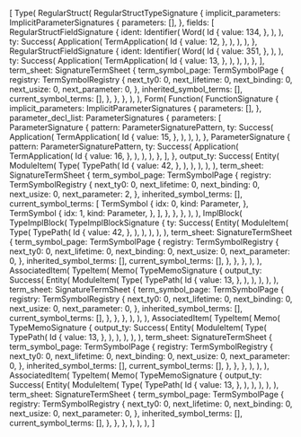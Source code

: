[
    Type(
        RegularStruct(
            RegularStructTypeSignature {
                implicit_parameters: ImplicitParameterSignatures {
                    parameters: [],
                },
                fields: [
                    RegularStructFieldSignature {
                        ident: Identifier(
                            Word(
                                Id {
                                    value: 134,
                                },
                            ),
                        ),
                        ty: Success(
                            Application(
                                TermApplication(
                                    Id {
                                        value: 12,
                                    },
                                ),
                            ),
                        ),
                    },
                    RegularStructFieldSignature {
                        ident: Identifier(
                            Word(
                                Id {
                                    value: 351,
                                },
                            ),
                        ),
                        ty: Success(
                            Application(
                                TermApplication(
                                    Id {
                                        value: 13,
                                    },
                                ),
                            ),
                        ),
                    },
                ],
                term_sheet: SignatureTermSheet {
                    term_symbol_page: TermSymbolPage {
                        registry: TermSymbolRegistry {
                            next_ty0: 0,
                            next_lifetime: 0,
                            next_binding: 0,
                            next_usize: 0,
                            next_parameter: 0,
                        },
                        inherited_symbol_terms: [],
                        current_symbol_terms: [],
                    },
                },
            },
        ),
    ),
    Form(
        Function(
            FunctionSignature {
                implicit_parameters: ImplicitParameterSignatures {
                    parameters: [],
                },
                parameter_decl_list: ParameterSignatures {
                    parameters: [
                        ParameterSignature {
                            pattern: ParameterSignaturePattern,
                            ty: Success(
                                Application(
                                    TermApplication(
                                        Id {
                                            value: 15,
                                        },
                                    ),
                                ),
                            ),
                        },
                        ParameterSignature {
                            pattern: ParameterSignaturePattern,
                            ty: Success(
                                Application(
                                    TermApplication(
                                        Id {
                                            value: 16,
                                        },
                                    ),
                                ),
                            ),
                        },
                    ],
                },
                output_ty: Success(
                    Entity(
                        ModuleItem(
                            Type(
                                TypePath(
                                    Id {
                                        value: 42,
                                    },
                                ),
                            ),
                        ),
                    ),
                ),
                term_sheet: SignatureTermSheet {
                    term_symbol_page: TermSymbolPage {
                        registry: TermSymbolRegistry {
                            next_ty0: 0,
                            next_lifetime: 0,
                            next_binding: 0,
                            next_usize: 0,
                            next_parameter: 2,
                        },
                        inherited_symbol_terms: [],
                        current_symbol_terms: [
                            TermSymbol {
                                idx: 0,
                                kind: Parameter,
                            },
                            TermSymbol {
                                idx: 1,
                                kind: Parameter,
                            },
                        ],
                    },
                },
            },
        ),
    ),
    ImplBlock(
        TypeImplBlock(
            TypeImplBlockSignature {
                ty: Success(
                    Entity(
                        ModuleItem(
                            Type(
                                TypePath(
                                    Id {
                                        value: 42,
                                    },
                                ),
                            ),
                        ),
                    ),
                ),
                term_sheet: SignatureTermSheet {
                    term_symbol_page: TermSymbolPage {
                        registry: TermSymbolRegistry {
                            next_ty0: 0,
                            next_lifetime: 0,
                            next_binding: 0,
                            next_usize: 0,
                            next_parameter: 0,
                        },
                        inherited_symbol_terms: [],
                        current_symbol_terms: [],
                    },
                },
            },
        ),
    ),
    AssociatedItem(
        TypeItem(
            Memo(
                TypeMemoSignature {
                    output_ty: Success(
                        Entity(
                            ModuleItem(
                                Type(
                                    TypePath(
                                        Id {
                                            value: 13,
                                        },
                                    ),
                                ),
                            ),
                        ),
                    ),
                    term_sheet: SignatureTermSheet {
                        term_symbol_page: TermSymbolPage {
                            registry: TermSymbolRegistry {
                                next_ty0: 0,
                                next_lifetime: 0,
                                next_binding: 0,
                                next_usize: 0,
                                next_parameter: 0,
                            },
                            inherited_symbol_terms: [],
                            current_symbol_terms: [],
                        },
                    },
                },
            ),
        ),
    ),
    AssociatedItem(
        TypeItem(
            Memo(
                TypeMemoSignature {
                    output_ty: Success(
                        Entity(
                            ModuleItem(
                                Type(
                                    TypePath(
                                        Id {
                                            value: 13,
                                        },
                                    ),
                                ),
                            ),
                        ),
                    ),
                    term_sheet: SignatureTermSheet {
                        term_symbol_page: TermSymbolPage {
                            registry: TermSymbolRegistry {
                                next_ty0: 0,
                                next_lifetime: 0,
                                next_binding: 0,
                                next_usize: 0,
                                next_parameter: 0,
                            },
                            inherited_symbol_terms: [],
                            current_symbol_terms: [],
                        },
                    },
                },
            ),
        ),
    ),
    AssociatedItem(
        TypeItem(
            Memo(
                TypeMemoSignature {
                    output_ty: Success(
                        Entity(
                            ModuleItem(
                                Type(
                                    TypePath(
                                        Id {
                                            value: 13,
                                        },
                                    ),
                                ),
                            ),
                        ),
                    ),
                    term_sheet: SignatureTermSheet {
                        term_symbol_page: TermSymbolPage {
                            registry: TermSymbolRegistry {
                                next_ty0: 0,
                                next_lifetime: 0,
                                next_binding: 0,
                                next_usize: 0,
                                next_parameter: 0,
                            },
                            inherited_symbol_terms: [],
                            current_symbol_terms: [],
                        },
                    },
                },
            ),
        ),
    ),
]